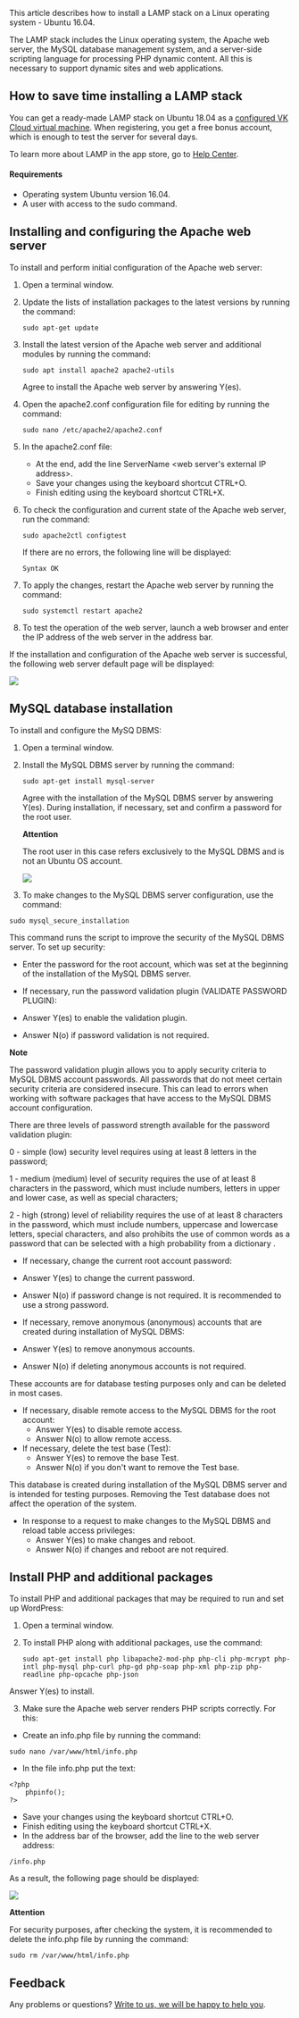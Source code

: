 This article describes how to install a LAMP stack on a Linux operating system - Ubuntu 16.04.

The LAMP stack includes the Linux operating system, the Apache web server, the MySQL database management system, and a server-side scripting language for processing PHP dynamic content. All this is necessary to support dynamic sites and web applications.

## How to save time installing a LAMP stack

You can get a ready-made LAMP stack on Ubuntu 18.04 as a [configured VK Cloud virtual machine](https://mcs.mail.ru/app/services/marketplace/). When registering, you get a free bonus account, which is enough to test the server for several days.

To learn more about LAMP in the app store, go to [Help Center](https://mcs.mail.ru/help/quick-start/-lamp-stack-apachephp).

#### Requirements

- Operating system Ubuntu version 16.04.
- A user with access to the sudo command.

## Installing and configuring the Apache web server

To install and perform initial configuration of the Apache web server:

1. Open a terminal window.
2. Update the lists of installation packages to the latest versions by running the command:
    ```
    sudo apt-get update
    ```
3. Install the latest version of the Apache web server and additional modules by running the command:

    ```
    sudo apt install apache2 apache2-utils
    ```

    Agree to install the Apache web server by answering Y(es).

4. Open the apache2.conf configuration file for editing by running the command:
    ```
    sudo nano /etc/apache2/apache2.conf
    ```
5. In the apache2.conf file:
    - At the end, add the line ServerName <web server's external IP address>.
    - Save your changes using the keyboard shortcut CTRL+O.
    - Finish editing using the keyboard shortcut CTRL+X.
6. To check the configuration and current state of the Apache web server, run the command:

    ```
    sudo apache2ctl configtest
    ```

    If there are no errors, the following line will be displayed:

    ```
    Syntax OK
    ```

7. To apply the changes, restart the Apache web server by running the command:
    ```
    sudo systemctl restart apache2
    ```
8. To test the operation of the web server, launch a web browser and enter the IP address of the web server in the address bar.

If the installation and configuration of the Apache web server is successful, the following web server default page will be displayed:

![](./assets/1552419689585-1552419689585.png)

## MySQL database installation

To install and configure the MySQ DBMS:

1. Open a terminal window.
2. Install the MySQL DBMS server by running the command:

    ```
    sudo apt-get install mysql-server
    ```

    Agree with the installation of the MySQL DBMS server by answering Y(es). During installation, if necessary, set and confirm a password for the root user.

    <warn>

    **Attention**

    The root user in this case refers exclusively to the MySQL DBMS and is not an Ubuntu OS account.

    </warn>

    ![](./assets/1552339550072-1552339550072.png)

3. To make changes to the MySQL DBMS server configuration, use the command:

```
sudo mysql_secure_installation
```

This command runs the script to improve the security of the MySQL DBMS server. To set up security:

- Enter the password for the root account, which was set at the beginning of the installation of the MySQL DBMS server.
- If necessary, run the password validation plugin (VALIDATE PASSWORD PLUGIN):

- Answer Y(es) to enable the validation plugin.
- Answer N(o) if password validation is not required.

<info>

**Note**

The password validation plugin allows you to apply security criteria to MySQL DBMS account passwords. All passwords that do not meet certain security criteria are considered insecure. This can lead to errors when working with software packages that have access to the MySQL DBMS account configuration.

</info>

There are three levels of password strength available for the password validation plugin:

0 - simple (low) security level requires using at least 8 letters in the password;

1 - medium (medium) level of security requires the use of at least 8 characters in the password, which must include numbers, letters in upper and lower case, as well as special characters;

2 - high (strong) level of reliability requires the use of at least 8 characters in the password, which must include numbers, uppercase and lowercase letters, special characters, and also prohibits the use of common words as a password that can be selected with a high probability from a dictionary .

- If necessary, change the current root account password:

- Answer Y(es) to change the current password.
- Answer N(o) if password change is not required.
It is recommended to use a strong password.

- If necessary, remove anonymous (anonymous) accounts that are created during installation of MySQL DBMS:

- Answer Y(es) to remove anonymous accounts.
- Answer N(o) if deleting anonymous accounts is not required.

These accounts are for database testing purposes only and can be deleted in most cases.

- If necessary, disable remote access to the MySQL DBMS for the root account:
  - Answer Y(es) to disable remote access.
  - Answer N(o) to allow remote access.
- If necessary, delete the test base (Test):
  - Answer Y(es) to remove the base Test.
  - Answer N(o) if you don't want to remove the Test base.

This database is created during installation of the MySQL DBMS server and is intended for testing purposes. Removing the Test database does not affect the operation of the system.

- In response to a request to make changes to the MySQL DBMS and reload table access privileges:
  - Answer Y(es) to make changes and reboot.
  - Answer N(o) if changes and reboot are not required.

## Install PHP and additional packages

To install PHP and additional packages that may be required to run and set up WordPress:

1. Open a terminal window.
2. To install PHP along with additional packages, use the command:

    ```
    sudo apt-get install php libapache2-mod-php php-cli php-mcrypt php-intl php-mysql php-curl php-gd php-soap php-xml php-zip php-readline php-opcache php-json
    ```

Answer Y(es) to install.

3. Make sure the Apache web server renders PHP scripts correctly. For this:

- Create an info.php file by running the command:

```
sudo nano /var/www/html/info.php
```

- In the file info.php put the text:

```
<?php
    phpinfo();
?>
```

- Save your changes using the keyboard shortcut CTRL+O.
- Finish editing using the keyboard shortcut CTRL+X.
- In the address bar of the browser, add the line to the web server address:

```
/info.php
```

As a result, the following page should be displayed:

![](./assets/1552419790086-1552419790086.png)

<warn>

**Attention**

For security purposes, after checking the system, it is recommended to delete the info.php file by running the command:

```
sudo rm /var/www/html/info.php
```

</warn>

## **Feedback**

Any problems or questions? [Write to us, we will be happy to help you](https://mcs.mail.ru/help/contact-us).
